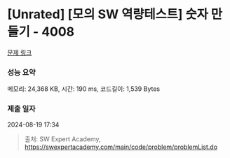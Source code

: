 # [Unrated] [모의 SW 역량테스트] 숫자 만들기 - 4008 

[문제 링크](https://swexpertacademy.com/main/code/problem/problemDetail.do?contestProbId=AWIeRZV6kBUDFAVH) 

### 성능 요약

메모리: 24,368 KB, 시간: 190 ms, 코드길이: 1,539 Bytes

### 제출 일자

2024-08-19 17:34



> 출처: SW Expert Academy, https://swexpertacademy.com/main/code/problem/problemList.do